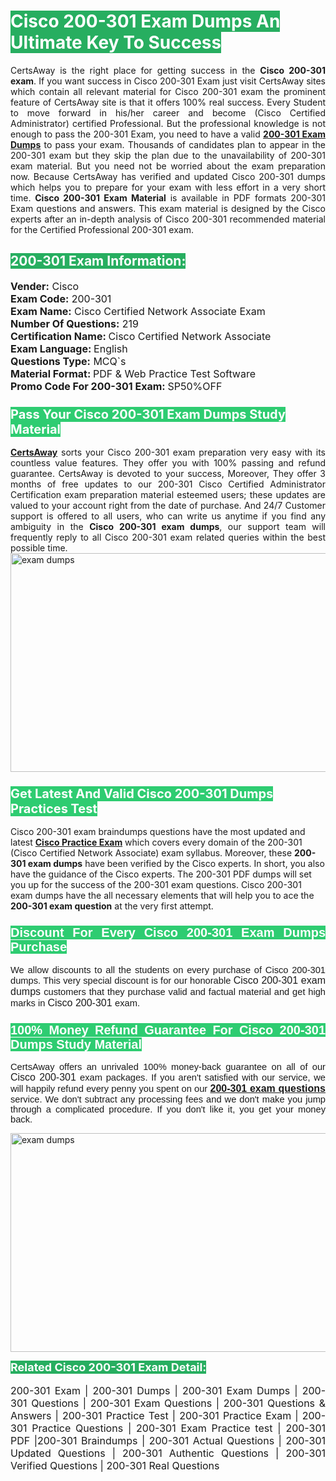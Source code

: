 <h1><span style="color:#ffffff"><strong><span style="background-color:#27ae60">Cisco 200-301 Exam Dumps An Ultimate Key To Success</span></strong></span></h1> <div style="text-align:justify">CertsAway is the right place for getting success in the <strong>Cisco 200-301 exam</strong>. If you want success in Cisco 200-301 Exam just visit CertsAway sites which contain all relevant material for Cisco 200-301 exam the prominent feature of CertsAway site is that it offers 100% real success. Every Student to move forward in his/her career and become (Cisco Certified Administrator) certified Professional. But the professional knowledge is not enough to pass the 200-301 Exam, you need to have a valid <a href="https://www.certsaway.com/cisco/200-301-exam-dumps"><strong>200-301 Exam Dumps</strong></a> to pass your exam. Thousands of candidates plan to appear in the 200-301 exam but they skip the plan due to the unavailability of 200-301 exam material. But you need not be worried about the exam preparation now. Because CertsAway has verified and updated Cisco 200-301 dumps which helps you to prepare for your exam with less effort in a very short time. <strong>Cisco 200-301 Exam Material</strong> is available in PDF formats 200-301 Exam questions and answers. This exam material is designed by the Cisco experts after an in-depth analysis of Cisco 200-301 recommended material for the Certified Professional 200-301 exam.</div> <h2 style="text-align:justify"><span style="color:#ffffff"><span style="background-color:#27ae60">200-301 Exam Information:</span></span></h2> <p><span style="font-size:16px"><strong>Vender:</strong> Cisco<br /> <strong>Exam Code:</strong> 200-301<br /> <strong>Exam Name:</strong> Cisco Certified Network Associate Exam<br /> <strong>Number Of Questions:</strong> 219<br /> <strong>Certification Name: </strong>Cisco Certified Network Associate<br /> <strong>Exam Language: </strong>English<br /> <strong>Questions Type:</strong> MCQ`s<br /> <strong>Material Format: </strong>PDF & Web Practice Test Software<br /> <strong>Promo Code For 200-301 Exam: </strong>SP50%OFF</span></p> <h3><span style="font-size:20px"><span style="color:#ffffff"><strong><span style="background-color:#2ecc71">Pass Your Cisco 200-301 Exam Dumps Study Material</span></strong></span></span></h3> <div style="text-align:justify"><a href=" https://www.certsaway.com/"><strong>CertsAway</strong></a> sorts your Cisco 200-301 exam preparation very easy with its countless value features. They offer you with 100% passing and refund guarantee. CertsAway is devoted to your success, Moreover, They offer 3 months of free updates to our 200-301 Cisco Certified Administrator Certification exam preparation material esteemed users; these updates are valued to your account right from the date of purchase. And 24/7 Customer support is offered to all users, who can write us anytime if you find any ambiguity in the <strong>Cisco 200-301 exam dumps</strong>, our support team will frequently reply to all Cisco 200-301 exam related queries within the best possible time.</div> <div style="text-align:justify"> </div> <div style="text-align:justify"><a href="https://www.certsaway.com/cisco/200-301-exam-dumps" rel="no-follow"><img alt="exam dumps" src="https://www.certcollections.com/uploads/content/certsaway.png" style="height:350px; width:750px" /></a></div> <h3><span style="font-size:20px"><span style="color:#ffffff"><strong><span style="background-color:#2ecc71">Get Latest And Valid Cisco 200-301 Dumps Practices Test</span></strong></span></span></h3> <p>Cisco 200-301 exam braindumps questions have the most updated and latest <a href="https://www.certsaway.com/cisco-questions"><strong>Cisco Practice Exam</strong></a> which covers every domain of the 200-301 (Cisco Certified Network Associate) exam syllabus. Moreover, these <strong>200-301 exam dumps</strong> have been verified by the Cisco experts. In short, you also have the guidance of the Cisco experts. The 200-301 PDF dumps will set you up for the success of the 200-301 exam questions. Cisco 200-301 exam dumps have the all necessary elements that will help you to ace the <strong>200-301 exam question</strong> at the very first attempt.</p> <h3 style="text-align:justify"><span style="font-size:20px"><span style="color:#ffffff"><strong><span style="font-family:Calibri,sans-serif"><span style="background-color:#2ecc71">Discount For Every </span><span style="background-color:#2ecc71">Cisco 200-301 Exam</span><span style="background-color:#2ecc71"> Dumps Purchase</span></span></strong></span></span></h3> <div style="text-align:justify"> <p><span style="font-size:11pt"><span style="font-family:Calibri,sans-serif">We allow discounts to all the students on every purchase of Cisco 200-301 dumps. This very special discount is for our honorable <span style="font-size:12.0pt"><span style="background-color:white">Cisco 200-301 exam dumps </span></span>customers that they purchase valid and factual material and get high marks in <span style="font-size:12.0pt"><span style="background-color:white">Cisco 200-301 </span></span>exam. </span></span></p> <h3><span style="font-size:20px"><span style="color:#ffffff"><strong><span style="font-family:Calibri,sans-serif"><span style="background-color:#2ecc71">100% Money Refund Guarantee For </span><span style="background-color:#2ecc71">Cisco 200-301 Dumps Study Material</span></span></strong></span></span></h3> <p><span style="font-size:11pt"><span style="font-family:Calibri,sans-serif">CertsAway offers an unrivaled 100% money-back guarantee on all of our <span style="font-size:12.0pt"><span style="background-color:white">Cisco 200-301 </span></span>exam packages. If you aren't satisfied with our service, we will happily refund every penny you spent on our <span style="font-size:12.0pt"><span style="background-color:white"><a href="https://www.certsaway.com/cisco/200-301-exam-dumps"><strong>200-301 exam questions</strong></a> </span></span>service. We don't subtract any processing fees and we don't make you jump through a complicated procedure. If you don't like it, you get your money back.</span></span></p> <p><a href="https://www.certsaway.com/cisco/200-301-exam-dumps" rel="no-follow"><img alt="exam dumps" src="https://www.certcollections.com/uploads/content/certsaway_(2)2.png" style="height:350px; width:750px" /></a></p> <p><span style="color:#ffffff"><strong><span style="font-size:18px"><span style="background-color:#27ae60">Related Cisco 200-301 Exam Detail:</span></span></strong></span><br /> <br /> <span style="font-size:16px">200-301 Exam | 200-301 Dumps | 200-301 Exam Dumps | 200-301 Questions | 200-301 Exam Questions | 200-301 Questions & Answers | 200-301 Practice Test | 200-301 Practice Exam | 200-301 Practice Questions | 200-301 Exam Practice test | 200-301 PDF |200-301 Braindumps | 200-301 Actual Questions | 200-301 Updated Questions | 200-301 Authentic Questions | 200-301 Verified Questions | 200-301 Real Questions</span></p> </div>
